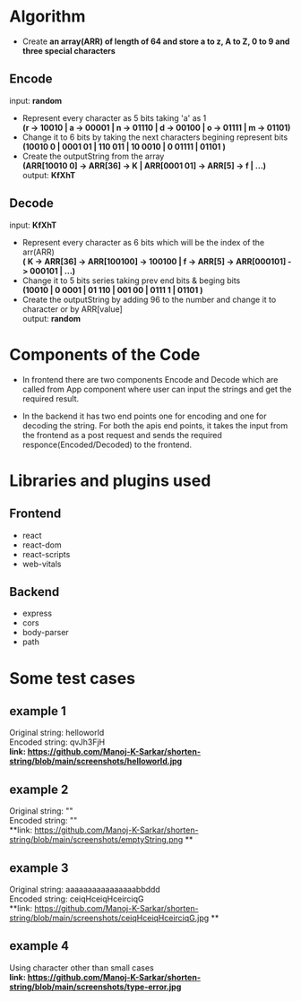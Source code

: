 # Algorithm

* Create **an array(ARR) of length of 64 and store a to z, A to Z, 0 to 9 and three special characters**

## Encode

input: **random**
* Represent every character as 5 bits taking 'a' as 1 \
  **(r -> 10010 | a -> 00001 | n -> 01110 | d -> 00100 | o -> 01111 | m -> 01101)**
* Change it to 6 bits by taking the next characters begining represent bits \
  **(10010 0 | 0001 01 | 110 011 | 10 0010 | 0 01111 | 01101 )**
* Create the outputString from the array \
  **(ARR[10010 0] -> ARR[36] -> K | ARR[0001 01] -> ARR[5] -> f | ...)** \
output: **KfXhT**

## Decode

input: **KfXhT**
* Represent every character as 6 bits which will be the index of the arr(ARR) \
  **( K -> ARR[36] -> ARR[100100] -> 100100 | f -> ARR[5] -> ARR[000101] -> 000101 | ...)**
* Change it to 5 bits series taking prev end bits & beging bits \
  **(10010 | 0 0001 | 01 110 | 001 00 | 0111 1 | 01101 )**
* Create the outputString by adding 96 to the number and change it to character or by ARR[value] \
output: **random**


# Components of the Code

* In frontend there are two components Encode and Decode which are called from App component where user can input the strings and get the required result.

* In the backend it has two end points one for encoding and one for decoding the string. 
For both the apis end points, it takes the input from the frontend as a post request and
sends the required responce(Encoded/Decoded) to the frontend.


# Libraries and plugins used

## Frontend
  * react
  * react-dom
  * react-scripts
  * web-vitals

## Backend
  * express
  * cors
  * body-parser
  * path


# Some test cases

## example 1

Original string: helloworld \
Encoded string:  qvJh3FjH \
**link: https://github.com/Manoj-K-Sarkar/shorten-string/blob/main/screenshots/helloworld.jpg**

## example 2

Original string: "" \
Encoded string: "" \
**link: https://github.com/Manoj-K-Sarkar/shorten-string/blob/main/screenshots/emptyString.png  **

## example 3

Original string: aaaaaaaaaaaaaaaabbddd \
Encoded string:  ceiqHceiqHceirciqG \
**link: https://github.com/Manoj-K-Sarkar/shorten-string/blob/main/screenshots/ceiqHceiqHceirciqG.jpg **

## example 4

Using character other than small cases \
**link: https://github.com/Manoj-K-Sarkar/shorten-string/blob/main/screenshots/type-error.jpg**
